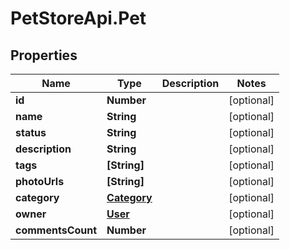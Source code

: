 # PetStoreApi.Pet

## Properties

Name | Type | Description | Notes
------------ | ------------- | ------------- | -------------
**id** | **Number** |  | [optional] 
**name** | **String** |  | [optional] 
**status** | **String** |  | [optional] 
**description** | **String** |  | [optional] 
**tags** | **[String]** |  | [optional] 
**photoUrls** | **[String]** |  | [optional] 
**category** | [**Category**](.md) |  | [optional] 
**owner** | [**User**](.md) |  | [optional] 
**commentsCount** | **Number** |  | [optional] 


